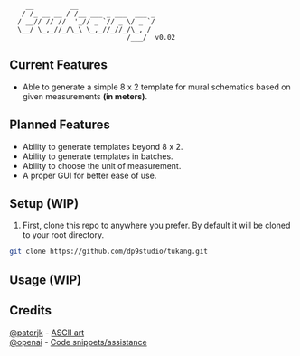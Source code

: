         __         __                   
       / /_ __ __ / /__ ___ _ ___  ___ _
      / __// // //  '_// _ `// _ \/ _ `/
      \__/ \_,_//_/\_\ \_,_//_//_/\_, / 
                                 /___/  v0.02  

## Current Features
- Able to generate a simple 8 x 2 template for mural schematics based on given measurements **(in meters)**.

## Planned Features
- Ability to generate templates beyond 8 x 2.
- Ability to generate templates in batches.
- Ability to choose the unit of measurement.
- A proper GUI for better ease of use.

## Setup (WIP)
1. First, clone this repo to anywhere you prefer. By default it will be cloned to your root directory.
```bash
git clone https://github.com/dp9studio/tukang.git
```
## Usage (WIP)
## Credits
[@patorjk](https://github.com/patorjk) - [ASCII art](http://patorjk.com/software/taag)  
[@openai](https://github.com/openai) - [Code snippets/assistance](https://chat.openai.com)  